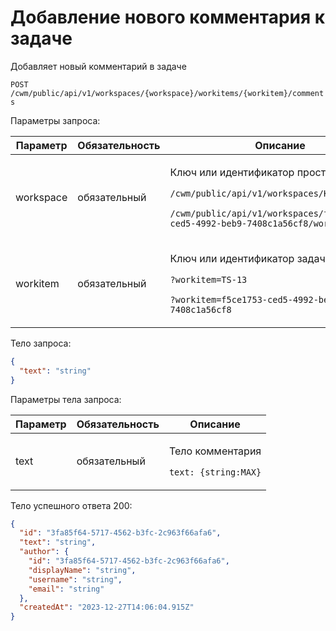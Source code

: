 # Добавление нового комментария к задаче

Добавляет новый комментарий в задаче

`POST /cwm/public/api/v1/workspaces/{workspace}/workitems/{workitem}/comments`

Параметры запроса:

| Параметр  | Обязательность | Описание                                                                                                                                                                                                  |
| --------- | -------------- | --------------------------------------------------------------------------------------------------------------------------------------------------------------------------------------------------------- |
| workspace | обязательный   | <p>Ключ или идентификатор пространства</p><p><code>/cwm/public/api/v1/workspaces/KEY/workitems</code></p><p><code>/cwm/public/api/v1/workspaces/f5ce1753-ced5-4992-beb9-7408c1a56cf8/workitems</code></p> |
| workitem  | обязательный   | <p>Ключ или идентификатор задачи</p><p><code>?workitem=TS-13</code></p><p><code>?workitem=f5ce1753-ced5-4992-beb9-7408c1a56cf8</code></p>                                                                 |

Тело запроса:

```json
{
  "text": "string"
}
```

Параметры тела запроса:

| Параметр | Обязательность | Описание                                                      |
| -------- | -------------- | ------------------------------------------------------------- |
| text     | обязательный   | <p>Тело комментария</p><p><code>text: {string:MAX}</code></p> |

Тело успешного ответа 200:

```json
{
  "id": "3fa85f64-5717-4562-b3fc-2c963f66afa6",
  "text": "string",
  "author": {
    "id": "3fa85f64-5717-4562-b3fc-2c963f66afa6",
    "displayName": "string",
    "username": "string",
    "email": "string"
  },
  "createdAt": "2023-12-27T14:06:04.915Z"
}
```
